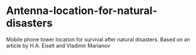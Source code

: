 # Antenna-location-for-natural-disasters
Mobile phone tower location for survival after natural disasters. Based on an article by H.A. Eiselt and Vladimir Marianov
